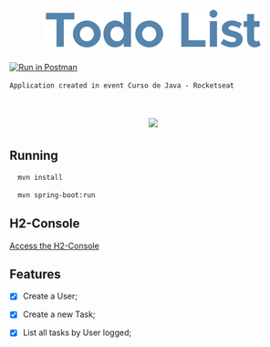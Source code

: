 <h1 align=center>
  <img src="./.github/icon.png">
</h1>

[![Run in Postman](https://run.pstmn.io/button.svg)](https://app.getpostman.com/run-collection/15167537-6d824d7a-81b2-43fd-b0c6-facc691d1198?action=collection%2Ffork&source=rip_markdown&collection-url=entityId%3D15167537-6d824d7a-81b2-43fd-b0c6-facc691d1198%26entityType%3Dcollection%26workspaceId%3D5b3f7833-9013-4e0a-a1f4-5c7d21f3e349)


`Application created in event Curso de Java - Rocketseat`

<h1 align=center>
  <img src="./.github/Wallpaper-2560x1600.png">
</h1>


## Running
```bash
  mvn install
```

```bash
  mvn spring-boot:run
```

## H2-Console
[Access the H2-Console](http://localhost:8080/h2-console/)


## Features

- [X] Create a User;
- [X] Create a new Task;
- [X] List all tasks by User logged;

